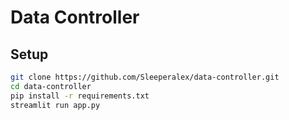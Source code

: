 # Data Controller

## Setup

```bash
git clone https://github.com/Sleeperalex/data-controller.git
cd data-controller
pip install -r requirements.txt
streamlit run app.py
```
